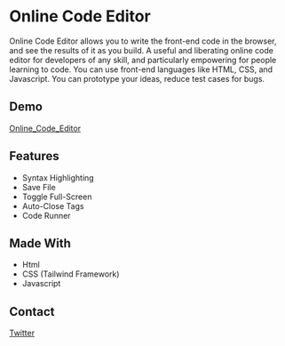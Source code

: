 # Online Code Editor

Online Code Editor allows you to write the front-end code in the browser, and see the results of it as you build. A useful and liberating online code editor for developers of any skill, and particularly empowering for people learning to code. You can use front-end languages like HTML, CSS, and Javascript. You can prototype your ideas, reduce test cases for bugs.

## Demo

[Online_Code_Editor](https://online-code-editor.netlify.app)

## Features

- Syntax Highlighting
- Save File
- Toggle Full-Screen
- Auto-Close Tags
- Code Runner

## Made With

- Html
- CSS (Tailwind Framework)
- Javascript

## Contact

[Twitter](https://twitter.com/_mhd_101)
